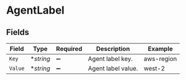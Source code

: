 # AgentLabel


## Fields

| Field              | Type               | Required           | Description        | Example            |
| ------------------ | ------------------ | ------------------ | ------------------ | ------------------ |
| `Key`              | **string*          | :heavy_minus_sign: | Agent label key.   | aws-region         |
| `Value`            | **string*          | :heavy_minus_sign: | Agent label value. | west-2             |